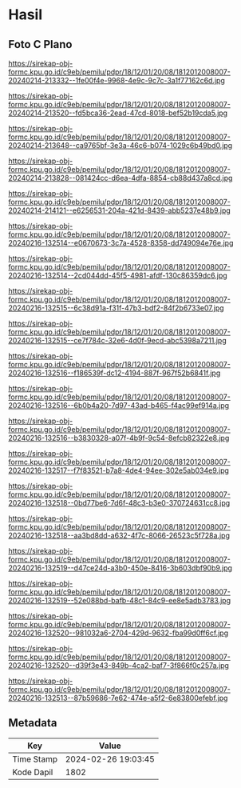 # Hasil

## Foto C Plano

https://sirekap-obj-formc.kpu.go.id/c9eb/pemilu/pdpr/18/12/01/20/08/1812012008007-20240214-213332--1fe00f4e-9968-4e9c-9c7c-3a1f77162c6d.jpg

https://sirekap-obj-formc.kpu.go.id/c9eb/pemilu/pdpr/18/12/01/20/08/1812012008007-20240214-213520--fd5bca36-2ead-47cd-8018-bef52b19cda5.jpg

https://sirekap-obj-formc.kpu.go.id/c9eb/pemilu/pdpr/18/12/01/20/08/1812012008007-20240214-213648--ca9765bf-3e3a-46c6-b074-1029c6b49bd0.jpg

https://sirekap-obj-formc.kpu.go.id/c9eb/pemilu/pdpr/18/12/01/20/08/1812012008007-20240214-213828--081424cc-d6ea-4dfa-8854-cb88d437a8cd.jpg

https://sirekap-obj-formc.kpu.go.id/c9eb/pemilu/pdpr/18/12/01/20/08/1812012008007-20240214-214121--e6256531-204a-421d-8439-abb5237e48b9.jpg

https://sirekap-obj-formc.kpu.go.id/c9eb/pemilu/pdpr/18/12/01/20/08/1812012008007-20240216-132514--e0670673-3c7a-4528-8358-dd749094e76e.jpg

https://sirekap-obj-formc.kpu.go.id/c9eb/pemilu/pdpr/18/12/01/20/08/1812012008007-20240216-132514--2cd044dd-45f5-4981-afdf-130c86359dc6.jpg

https://sirekap-obj-formc.kpu.go.id/c9eb/pemilu/pdpr/18/12/01/20/08/1812012008007-20240216-132515--6c38d91a-f31f-47b3-bdf2-84f2b6733e07.jpg

https://sirekap-obj-formc.kpu.go.id/c9eb/pemilu/pdpr/18/12/01/20/08/1812012008007-20240216-132515--ce7f784c-32e6-4d0f-9ecd-abc5398a7211.jpg

https://sirekap-obj-formc.kpu.go.id/c9eb/pemilu/pdpr/18/12/01/20/08/1812012008007-20240216-132516--f186539f-dc12-4194-887f-967f52b6841f.jpg

https://sirekap-obj-formc.kpu.go.id/c9eb/pemilu/pdpr/18/12/01/20/08/1812012008007-20240216-132516--6b0b4a20-7d97-43ad-b465-f4ac99ef914a.jpg

https://sirekap-obj-formc.kpu.go.id/c9eb/pemilu/pdpr/18/12/01/20/08/1812012008007-20240216-132516--b3830328-a07f-4b9f-9c54-8efcb82322e8.jpg

https://sirekap-obj-formc.kpu.go.id/c9eb/pemilu/pdpr/18/12/01/20/08/1812012008007-20240216-132517--f7f83521-b7a8-4de4-94ee-302e5ab034e9.jpg

https://sirekap-obj-formc.kpu.go.id/c9eb/pemilu/pdpr/18/12/01/20/08/1812012008007-20240216-132518--0bd77be6-7d6f-48c3-b3e0-370724631cc8.jpg

https://sirekap-obj-formc.kpu.go.id/c9eb/pemilu/pdpr/18/12/01/20/08/1812012008007-20240216-132518--aa3bd8dd-a632-4f7c-8066-26523c5f728a.jpg

https://sirekap-obj-formc.kpu.go.id/c9eb/pemilu/pdpr/18/12/01/20/08/1812012008007-20240216-132519--d47ce24d-a3b0-450e-8416-3b603dbf90b9.jpg

https://sirekap-obj-formc.kpu.go.id/c9eb/pemilu/pdpr/18/12/01/20/08/1812012008007-20240216-132519--52e088bd-bafb-48c1-84c9-ee8e5adb3783.jpg

https://sirekap-obj-formc.kpu.go.id/c9eb/pemilu/pdpr/18/12/01/20/08/1812012008007-20240216-132520--981032a6-2704-429d-9632-fba99d0ff6cf.jpg

https://sirekap-obj-formc.kpu.go.id/c9eb/pemilu/pdpr/18/12/01/20/08/1812012008007-20240216-132520--d39f3e43-849b-4ca2-baf7-3f866f0c257a.jpg

https://sirekap-obj-formc.kpu.go.id/c9eb/pemilu/pdpr/18/12/01/20/08/1812012008007-20240216-132513--87b59686-7e62-474e-a5f2-6e83800efebf.jpg


## Metadata

| Key        | Value               |
| ---------- | ------------------- |
| Time Stamp | 2024-02-26 19:03:45 |
| Kode Dapil | 1802                |



